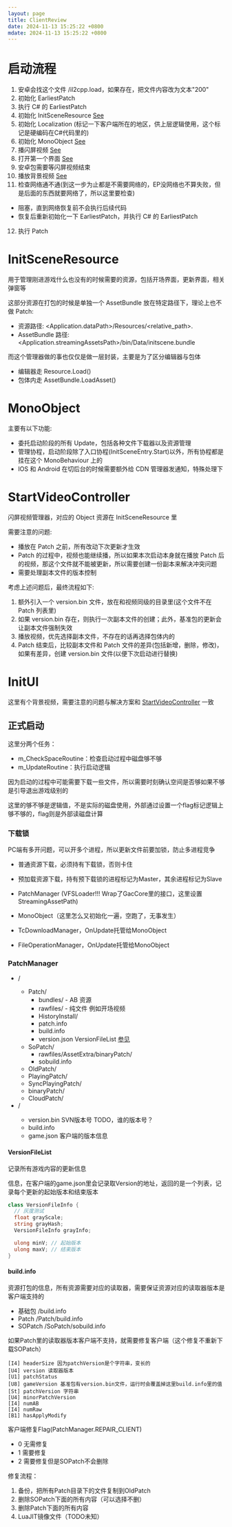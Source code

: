 ```yaml
---
layout: page
title: ClientReview
date: 2024-11-13 15:25:22 +0800
mdate: 2024-11-13 15:25:22 +0800
---
```


# 启动流程

1. 安卓会找这个文件 <persistantData>/il2cpp.load，如果存在，把文件内容改为文本"200"
2. 初始化 EarliestPatch
3. 执行 C# 的 EarliestPatch
4. 初始化 InitSceneResource [See](#initsceneresource)
5. 初始化 Localization (标记一下客户端所在的地区，供上层逻辑使用，这个标记是硬编码在C#代码里的)
6. 初始化 MonoObject [See](#monoobject)
7. 播闪屏视频 [See](#startvideocontroller)
8. 打开第一个界面 [See](#initui)
9. 安卓包需要等闪屏视频结束
10. 播放背景视频 [See](#initui)
11. 检查网络通不通(到这一步为止都是不需要网络的，EP没网络也不算失败，但是后面的东西就要网络了，所以这里要检查)
  - 阻塞，直到网络恢复前不会执行后续代码
  - 恢复后重新初始化一下 EarliestPatch，并执行 C# 的 EarliestPatch
12. 执行 Patch

# InitSceneResource

用于管理刚进游戏什么也没有的时候需要的资源，包括开场界面，更新界面，相关弹窗等

这部分资源在打包的时候是单独一个 AssetBundle 放在特定路径下，理论上也不做 Patch:

- 资源路径: <Application.dataPath>/Resources/<relative_path>.<ext>
- AssetBundle 路径: <Application.streamingAssetsPath>/bin/Data/initscene.bundle

而这个管理器做的事也仅仅是做一层封装，主要是为了区分编辑器与包体

- 编辑器走 Resource.Load()
- 包体内走 AssetBundle.LoadAsset()

# MonoObject

主要有以下功能:

- 委托启动阶段的所有 Update，包括各种文件下载器以及资源管理
- 管理协程，启动阶段除了入口协程(InitSceneEntry.Start)以外，所有协程都是挂在这个 MonoBehaviour 上的
- IOS 和 Android 在切后台的时候需要额外给 CDN 管理器发通知，特殊处理下

# StartVideoController

闪屏视频管理器，对应的 Object 资源在 InitSceneResource 里

需要注意的问题:

- 播放在 Patch 之前，所有改动下次更新才生效
- Patch 的过程中，视频也能继续播，所以如果本次启动本身就在播放 Patch 后的视频，那这个文件就不能被更新，所以需要创建一份副本来解决冲突问题
- 需要处理副本文件的版本控制

考虑上述问题后，最终流程如下:

1. 额外引入一个 version.bin 文件，放在和视频同级的目录里(这个文件不在 Patch 列表里)
2. 如果 version.bin 存在，则执行一次副本文件的创建；此外，基准包的更新会让副本文件强制失效
3. 播放视频，优先选择副本文件，不存在的话再选择包体内的
4. Patch 结束后，比较副本文件和 Patch 文件的差异(包括新增，删除，修改)，如果有差异，创建 version.bin 文件(以便下次启动进行替换)

# InitUI

这里有个背景视频，需要注意的问题与解决方案和 [StartVideoController](#startvideocontroller) 一致

## 正式启动

这里分两个任务：

- m_CheckSpaceRoutine：检查启动过程中磁盘够不够
- m_UpdateRoutine：执行启动逻辑

因为启动的过程中可能需要下载一些文件，所以需要时刻确认空间是否够如果不够是引导退出游戏级别的

这里的够不够是逻辑值，不是实际的磁盘使用，外部通过设置一个flag标记逻辑上够不够的，flag则是外部读磁盘计算

### 下载锁

PC端有多开问题，可以开多个进程，所以更新文件前要加锁，防止多进程竞争

- 普通资源下载，必须持有下载锁，否则卡住
- 预加载资源下载，持有预下载锁的进程标记为Master，其余进程标记为Slave

- PatchManager (VFSLoader!!! Wrap了GacCore里的接口，这里设置StreamingAssetPath)
- MonoObject（这里怎么又初始化一遍，空跑了，无事发生）
- TcDownloadManager，OnUpdate托管给MonoObject
- FileOperationManager，OnUpdate托管给MonoObject

### PatchManager

- <patchPath>/
  - Patch/
    - bundles/ - AB 资源
    - rawfiles/ - 纯文件 例如开场视频
    - HistoryInstall/
    - patch.info
    - build.info
    - version.json VersionFileList [参见](#VersionFileList)
  - SoPatch/
    - rawfiles/AssetExtra/binaryPatch/
    - sobuild.info
  - OldPatch/
  - PlayingPatch/
  - SyncPlayingPatch/
  - binaryPatch/
  - CloudPatch/
- <streamingAssetPath>/
  - version.bin SVN版本号 TODO，谁的版本号？
  - build.info
  - game.json 客户端的版本信息

#### VersionFileList

记录所有游戏内容的更新信息

信息，在客户端的game.json里会记录取Version的地址，返回的是一个列表，记录每个更新的起始版本和结束版本

```C#
class VersionFileInfo {
  // 灰度测试
  float grayScale;
  string grayHash;
  VersionFileInfo grayInfo;

  ulong minV; // 起始版本
  ulong maxV; // 结束版本
}
```

#### build.info

资源打包的信息，所有资源需要对应的读取器，需要保证资源对应的读取器版本是客户端支持的

- 基础包 <streamingAssetPath>/build.info
- Patch <patchPath>/Patch/build.info
- SOPatch <patchPath>/SoPatch/sobuild.info

如果Patch里的读取器版本客户端不支持，就需要修复客户端（这个修复不重新下载SOPatch）

```
[I4] headerSize 因为patchVersion是个字符串，变长的
[U4] version 读取器版本
[U1] patchStatus
[U8] gameVersion 基准包有version.bin文件，运行时会覆盖掉这里build.info里的值
[St] patchVersion 字符串
[U4] minorPatchVersion
[I4] numAB
[I4] numRaw
[B1] hasApplyModify
```

客户端修复Flag(PatchManager.REPAIR_CLIENT)

- 0 无需修复
- 1 需要修复
- 2 需要修复但是SOPatch不会删除

修复流程：

1. 备份，把所有Patch目录下的文件复制到OldPatch
2. 删除SOPatch下面的所有内容（可以选择不删）
3. 删除Patch下面的所有内容
4. LuaJIT镜像文件（TODO未知）


